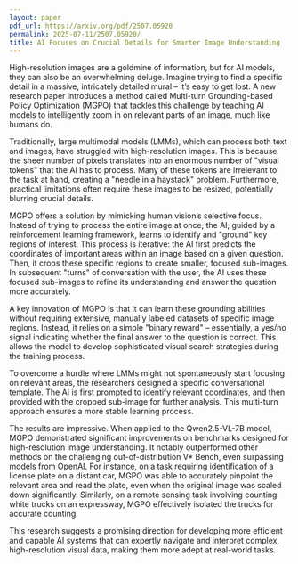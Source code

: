 ```yaml
---
layout: paper
pdf_url: https://arxiv.org/pdf/2507.05920
permalink: 2025-07-11/2507.05920/
title: AI Focuses on Crucial Details for Smarter Image Understanding
---
```




High-resolution images are a goldmine of information, but for AI models, they can also be an overwhelming deluge. Imagine trying to find a specific detail in a massive, intricately detailed mural – it’s easy to get lost. A new research paper introduces a method called Multi-turn Grounding-based Policy Optimization (MGPO) that tackles this challenge by teaching AI models to intelligently zoom in on relevant parts of an image, much like humans do.

Traditionally, large multimodal models (LMMs), which can process both text and images, have struggled with high-resolution images. This is because the sheer number of pixels translates into an enormous number of "visual tokens" that the AI has to process. Many of these tokens are irrelevant to the task at hand, creating a "needle in a haystack" problem. Furthermore, practical limitations often require these images to be resized, potentially blurring crucial details.

MGPO offers a solution by mimicking human vision’s selective focus. Instead of trying to process the entire image at once, the AI, guided by a reinforcement learning framework, learns to identify and "ground" key regions of interest. This process is iterative: the AI first predicts the coordinates of important areas within an image based on a given question. Then, it crops these specific regions to create smaller, focused sub-images. In subsequent "turns" of conversation with the user, the AI uses these focused sub-images to refine its understanding and answer the question more accurately.

A key innovation of MGPO is that it can learn these grounding abilities without requiring extensive, manually labeled datasets of specific image regions. Instead, it relies on a simple "binary reward" – essentially, a yes/no signal indicating whether the final answer to the question is correct. This allows the model to develop sophisticated visual search strategies during the training process.

To overcome a hurdle where LMMs might not spontaneously start focusing on relevant areas, the researchers designed a specific conversational template. The AI is first prompted to identify relevant coordinates, and then provided with the cropped sub-image for further analysis. This multi-turn approach ensures a more stable learning process.

The results are impressive. When applied to the Qwen2.5-VL-7B model, MGPO demonstrated significant improvements on benchmarks designed for high-resolution image understanding. It notably outperformed other methods on the challenging out-of-distribution V* Bench, even surpassing models from OpenAI. For instance, on a task requiring identification of a license plate on a distant car, MGPO was able to accurately pinpoint the relevant area and read the plate, even when the original image was scaled down significantly. Similarly, on a remote sensing task involving counting white trucks on an expressway, MGPO effectively isolated the trucks for accurate counting.

This research suggests a promising direction for developing more efficient and capable AI systems that can expertly navigate and interpret complex, high-resolution visual data, making them more adept at real-world tasks.